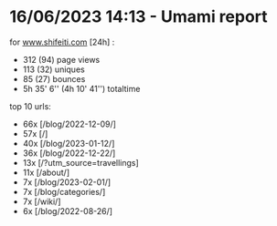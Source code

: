 # 16/06/2023 14:13 - Umami report
for www.shifeiti.com [24h] :

 - 312 (94) page views
 - 113 (32) uniques
 - 85 (27) bounces
 - 5h 35' 6'' (4h 10' 41'') totaltime


top 10 urls:
 - 66x [/blog/2022-12-09/]
 - 57x [/]
 - 40x [/blog/2023-01-12/]
 - 36x [/blog/2022-12-22/]
 - 13x [/?utm_source=travellings]
 - 11x [/about/]
 - 7x [/blog/2023-02-01/]
 - 7x [/blog/categories/]
 - 7x [/wiki/]
 - 6x [/blog/2022-08-26/]


